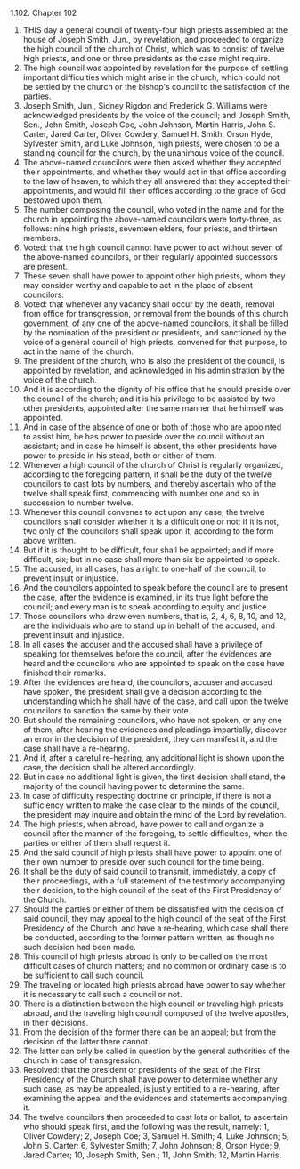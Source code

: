 1.102. Chapter 102
1. THIS day a general council of twenty-four high priests assembled at the house of Joseph Smith, Jun., by revelation, and proceeded to organize the high council of the church of Christ, which was to consist of twelve high priests, and one or three presidents as the case might require.
2. The high council was appointed by revelation for the purpose of settling important difficulties which might arise in the church, which could not be settled by the church or the bishop's council to the satisfaction of the parties.
3. Joseph Smith, Jun., Sidney Rigdon and Frederick G. Williams were acknowledged presidents by the voice of the council; and Joseph Smith, Sen., John Smith, Joseph Coe, John Johnson, Martin Harris, John S. Carter, Jared Carter, Oliver Cowdery, Samuel H. Smith, Orson Hyde, Sylvester Smith, and Luke Johnson, high priests, were chosen to be a standing council for the church, by the unanimous voice of the council.
4. The above-named councilors were then asked whether they accepted their appointments, and whether they would act in that office according to the law of heaven, to which they all answered that they accepted their appointments, and would fill their offices according to the grace of God bestowed upon them.
5. The number composing the council, who voted in the name and for the church in appointing the above-named councilors were forty-three, as follows: nine high priests, seventeen elders, four priests, and thirteen members.
6. Voted: that the high council cannot have power to act without seven of the above-named councilors, or their regularly appointed successors are present.
7. These seven shall have power to appoint other high priests, whom they may consider worthy and capable to act in the place of absent councilors.
8. Voted: that whenever any vacancy shall occur by the death, removal from office for transgression, or removal from the bounds of this church government, of any one of the above-named councilors, it shall be filled by the nomination of the president or presidents, and sanctioned by the voice of a general council of high priests, convened for that purpose, to act in the name of the church.
9. The president of the church, who is also the president of the council, is appointed by revelation, and acknowledged in his administration by the voice of the church.
10. And it is according to the dignity of his office that he should preside over the council of the church; and it is his privilege to be assisted by two other presidents, appointed after the same manner that he himself was appointed.
11. And in case of the absence of one or both of those who are appointed to assist him, he has power to preside over the council without an assistant; and in case he himself is absent, the other presidents have power to preside in his stead, both or either of them.
12. Whenever a high council of the church of Christ is regularly organized, according to the foregoing pattern, it shall be the duty of the twelve councilors to cast lots by numbers, and thereby ascertain who of the twelve shall speak first, commencing with number one and so in succession to number twelve.
13. Whenever this council convenes to act upon any case, the twelve councilors shall consider whether it is a difficult one or not; if it is not, two only of the councilors shall speak upon it, according to the form above written.
14. But if it is thought to be difficult, four shall be appointed; and if more difficult, six; but in no case shall more than six be appointed to speak.
15. The accused, in all cases, has a right to one-half of the council, to prevent insult or injustice.
16. And the councilors appointed to speak before the council are to present the case, after the evidence is examined, in its true light before the council; and every man is to speak according to equity and justice.
17. Those councilors who draw even numbers, that is, 2, 4, 6, 8, 10, and 12, are the individuals who are to stand up in behalf of the accused, and prevent insult and injustice.
18. In all cases the accuser and the accused shall have a privilege of speaking for themselves before the council, after the evidences are heard and the councilors who are appointed to speak on the case have finished their remarks.
19. After the evidences are heard, the councilors, accuser and accused have spoken, the president shall give a decision according to the understanding which he shall have of the case, and call upon the twelve councilors to sanction the same by their vote.
20. But should the remaining councilors, who have not spoken, or any one of them, after hearing the evidences and pleadings impartially, discover an error in the decision of the president, they can manifest it, and the case shall have a re-hearing.
21. And if, after a careful re-hearing, any additional light is shown upon the case, the decision shall be altered accordingly.
22. But in case no additional light is given, the first decision shall stand, the majority of the council having power to determine the same.
23. In case of difficulty respecting doctrine or principle, if there is not a sufficiency written to make the case clear to the minds of the council, the president may inquire and obtain the mind of the Lord by revelation.
24. The high priests, when abroad, have power to call and organize a council after the manner of the foregoing, to settle difficulties, when the parties or either of them shall request it.
25. And the said council of high priests shall have power to appoint one of their own number to preside over such council for the time being.
26. It shall be the duty of said council to transmit, immediately, a copy of their proceedings, with a full statement of the testimony accompanying their decision, to the high council of the seat of the First Presidency of the Church.
27. Should the parties or either of them be dissatisfied with the decision of said council, they may appeal to the high council of the seat of the First Presidency of the Church, and have a re-hearing, which case shall there be conducted, according to the former pattern written, as though no such decision had been made.
28. This council of high priests abroad is only to be called on the most difficult cases of church matters; and no common or ordinary case is to be sufficient to call such council.
29. The traveling or located high priests abroad have power to say whether it is necessary to call such a council or not.
30. There is a distinction between the high council or traveling high priests abroad, and the traveling high council composed of the twelve apostles, in their decisions.
31. From the decision of the former there can be an appeal; but from the decision of the latter there cannot.
32. The latter can only be called in question by the general authorities of the church in case of transgression.
33. Resolved: that the president or presidents of the seat of the First Presidency of the Church shall have power to determine whether any such case, as may be appealed, is justly entitled to a re-hearing, after examining the appeal and the evidences and statements accompanying it.
34. The twelve councilors then proceeded to cast lots or ballot, to ascertain who should speak first, and the following was the result, namely: 1, Oliver Cowdery; 2, Joseph Coe; 3, Samuel H. Smith; 4, Luke Johnson; 5, John S. Carter; 6, Sylvester Smith; 7, John Johnson; 8, Orson Hyde; 9, Jared Carter; 10, Joseph Smith, Sen.; 11, John Smith; 12, Martin Harris.

